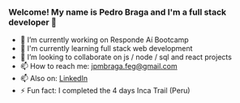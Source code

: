 ### Welcome! My name is Pedro Braga and I'm a full stack developer 👋

- 🔭 I’m currently working on Responde Aí Bootcamp
- 🌱 I'm currently learning full stack web development 
- 👯 I’m looking to collaborate on js / node / sql and react projects
- 📫 How to reach me: jpmbraga.feg@gmail.com 
- 📫 Also on: [LinkedIn](https://www.linkedin.com/in/joaopedrobraga-engenharia/)
- ⚡ Fun fact: I completed the 4 days Inca Trail (Peru)

